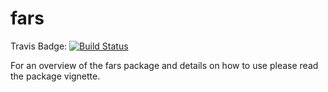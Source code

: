 # fars

Travis Badge:
[![Build Status](https://travis-ci.org/megaquant/fars.svg?branch=master)](https://travis-ci.org/megaquant/fars)

For an overview of the fars package and details on how to use please read the package vignette.
